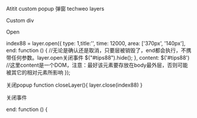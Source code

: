 Atitit custom popup 弹窗 techweo layers

Custom div


<!-- pwa add2dsktp tips -->
<script src="/js\layer-v3.5.1\layer\layer.js"></script>
<div id="tips88" style="padding: 10px;display: none">
    <table width="100%">
        <tr><td width="70">  <img  style="border-radius: 9px;" src="/images/logo.png" width="60" height="60"></td><td style="padding: 7px;">将 添加到手机桌面<br> 随时随地想看就看<br> hxc.one</td></tr>
        <tr style="font-size: 20px; font-weight: bolder"><td></td><td align="right">
            <div align="right">
                <button style="color: #8605c2;margin-right: 40px;" onclick="truePwaInstallFun()">同意</button>
                <button style="color: grey" onclick="closeLayer()">我再想想</button>
            </div>
            </td></tr>
    </table>
</div>
<script id="pwajs" src="/pwa/add2dsktp.js" defer></script>
<!-- pwa add2dsktp tips  end -->




Open

index88 =  layer.open({
    type: 1,title:'',  time: 12000,
    area: ['370px', '140px'],
    end: function () {
        //无论是确认还是取消，只要层被销毁了，end都会执行，不携带任何参数。layer.open关闭事件
        $("#tips88").hide();
    },
    content: $('#tips88') //这里content是一个DOM，注意：最好该元素要存放在body最外层，否则可能被其它的相对元素所影响
});

关闭popup
function  closeLayer(){
    layer.close(index88)
}

关闭事件

   end: function () {
